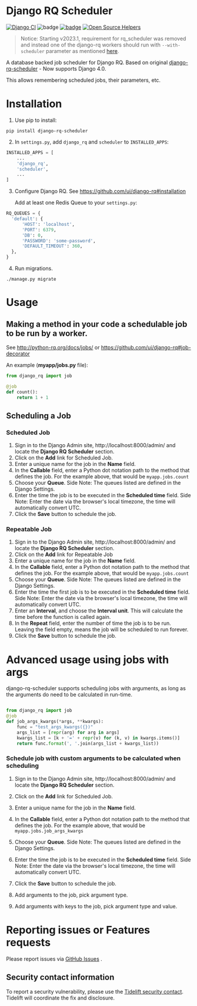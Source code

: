 Django RQ Scheduler
===================

[![Django CI](https://github.com/dsoftwareinc/django-rq-scheduler/actions/workflows/test.yml/badge.svg)](https://github.com/dsoftwareinc/django-rq-scheduler/actions/workflows/test.yml)
![badge](https://img.shields.io/endpoint?url=https://gist.githubusercontent.com/cunla/b756396efb895f0e34558c980f1ca0c7/raw/django-rq-scheduler-4.json)
[![badge](https://img.shields.io/pypi/dm/django-rq-scheduler)](https://pypi.org/project/django-rq-scheduler/)
[![Open Source Helpers](https://www.codetriage.com/dsoftwareinc/django-rq-scheduler/badges/users.svg)](https://www.codetriage.com/dsoftwareinc/django-rq-scheduler)

> Notice:
> Starting v2023.1, requirement for rq_scheduler was removed and instead
> one of the django-rq workers should run with `--with-scheduler` parameter
> as mentioned [here](https://github.com/rq/django-rq#support-for-scheduled-jobs).



A database backed job scheduler for Django RQ.
Based on original [django-rq-scheduler](https://github.com/isl-x/django-rq-scheduler) - Now supports Django 4.0.

This allows remembering scheduled jobs, their parameters, etc.

# Installation

1. Use pip to install:
```shell
pip install django-rq-scheduler
```

2. In `settings.py`, add `django_rq` and `scheduler` to  `INSTALLED_APPS`:
```python
INSTALLED_APPS = [
    ...
    'django_rq',
    'scheduler',
    ...
]
```

3. Configure Django RQ. See https://github.com/ui/django-rq#installation
   
   Add at least one Redis Queue to your `settings.py`:
```python
RQ_QUEUES = {
  'default': {
      'HOST': 'localhost',
      'PORT': 6379,
      'DB': 0,
      'PASSWORD': 'some-password',
      'DEFAULT_TIMEOUT': 360,
  },
}
```

4. Run migrations.
```shell
./manage.py migrate
```

# Usage

## Making a method in your code a schedulable job to be run by a worker.

See http://python-rq.org/docs/jobs/ or https://github.com/ui/django-rq#job-decorator

An example (**myapp/jobs.py** file):
```python
from django_rq import job

@job
def count():
    return 1 + 1
```

## Scheduling a Job

### Scheduled Job

1. Sign in to the Django Admin site, http://localhost:8000/admin/ and locate the **Django RQ Scheduler** section.
2. Click on the **Add** link for Scheduled Job.
3. Enter a unique name for the job in the **Name** field.
4. In the **Callable** field, enter a Python dot notation path to the method that defines the job. For the example above, that would be `myapp.jobs.count`
5. Choose your **Queue**. Side Note: The queues listed are defined in the Django Settings.
6. Enter the time the job is to be executed in the **Scheduled time** field. Side Note: Enter the date via the browser's local timezone, the time will automatically convert UTC.
7. Click the **Save** button to schedule the job.

### Repeatable Job

1. Sign in to the Django Admin site, http://localhost:8000/admin/ and locate the **Django RQ Scheduler** section.
2. Click on the **Add** link for Repeatable Job
3. Enter a unique name for the job in the **Name** field.
4. In the **Callable** field, enter a Python dot notation path to the method that defines the job. For the example above, that would be `myapp.jobs.count`
5. Choose your **Queue**. Side Note: The queues listed are defined in the Django Settings.
6. Enter the time the first job is to be executed in the **Scheduled time** field. Side Note: Enter the date via the browser's local timezone, the time will automatically convert UTC.
7. Enter an **Interval**, and choose the **Interval unit**. This will calculate the time before the function is called again.
8. In the **Repeat** field, enter the number of time the job is to be run. Leaving the field empty, means the job will be scheduled to run forever.
9. Click the **Save** button to schedule the job.

# Advanced usage using jobs with args

django-rq-scheduler supports scheduling jobs with arguments, as long as the
arguments do need to be calculated in run-time.

```python

from django_rq import job
@job
def job_args_kwargs(*args, **kwargs):
    func = "test_args_kwargs({})"
    args_list = [repr(arg) for arg in args]
    kwargs_list = [k + '=' + repr(v) for (k, v) in kwargs.items()]
    return func.format(', '.join(args_list + kwargs_list))
```


### Schedule job with custom arguments to be calculated when scheduling

1. Sign in to the Django Admin site, http://localhost:8000/admin/ and locate the **Django RQ Scheduler** section.

2. Click on the **Add** link for Scheduled Job.

3. Enter a unique name for the job in the **Name** field.

4. In the **Callable** field, enter a Python dot notation path to the method that defines the job. For the example above, that would be `myapp.jobs.job_args_kwargs`

5. Choose your **Queue**. Side Note: The queues listed are defined in the Django Settings.

6. Enter the time the job is to be executed in the **Scheduled time** field. Side Note: Enter the date via the browser's local timezone, the time will automatically convert UTC.

7. Click the **Save** button to schedule the job.

8. Add arguments to the job, pick argument type.

9. Add arguments with keys to the job, pick argument type and value.

# Reporting issues or Features requests

Please report issues via [GitHub Issues](https://github.com/dsoftwareinc/django-rq-scheduler/issues) .

## Security contact information

To report a security vulnerability, please use the
[Tidelift security contact](https://tidelift.com/security).
Tidelift will coordinate the fix and disclosure.
